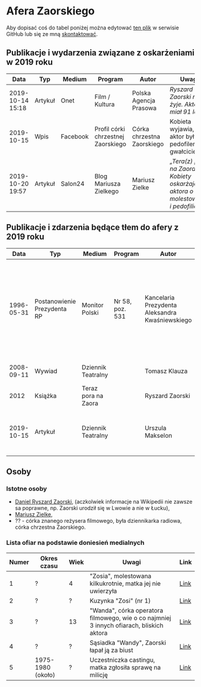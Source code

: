 # Afera Zaorskiego

Aby dopisać coś do tabel poniżej można edytować [ten plik](https://github.com/gakowalski/Afera-Sadowskiego/blob/master/Zaorski.md) w serwisie GitHub lub się ze mną [skontaktować](https://www.grzegorzkowalski.pl/).

## Publikacje i wydarzenia związane z oskarżeniami w 2019 roku

Data|Typ|Medium|Program|Autor|Uwagi|Link
----|---|------|-------|-----|-----|----
2019-10-14 15:18|Artykuł|Onet|Film / Kultura|Polska Agencja Prasowa|*Ryszard Zaorski nie żyje. Aktor miał 91 lat* | [Link](https://kultura.onet.pl/film/wiadomosci/ryszard-zaorski-nie-zyje-aktor-mial-91-lat/5zyerf3)
2019-10-15|Wpis|Facebook|Profil córki chrzestnej Zaorskiego|Córka chrzestna Zaorskiego|Kobieta wyjawia, że aktor był pedofilem i gwałcicielem|
2019-10-20 19:57|Artykuł|Salon24|Blog Mariusza Zielkego|Mariusz Zielke|*„Tera(z) pora na Zaora”. Kobiety oskarżają aktora o molestowanie i pedofilię* |[Link](https://www.salon24.pl/u/zielke/994716,tera-z-pora-na-zaora-kobiety-oskarzaja-aktora-o-molestowanie-i-pedofilie?fbclid=IwAR2VBp0r5NudKG2DD1K_o-5ISYJx75KJ1E_8p62GcX06pJXJRZVVoeZE99o)

## Publikacje i zdarzenia będące tłem do afery z 2019 roku

Data|Typ|Medium|Program|Autor|Uwagi|Link
----|---|------|-------|-----|-----|----
1996-05-31|Postanowienie Prezydenta RP|Monitor Polski|Nr 58, poz. 531|Kancelaria Prezydenta Aleksandra Kwaśniewskiego|Nadanie Krzyża Oficerskiego Orderu Odrodzenia Polski dla Zaorskiego Daniela, syna Kazimierza, za wybitne zasługi dla kultury narodowej|[Link](http://monitorpolski.gov.pl/MP/1996/s/58/531/1)
2008-09-11|Wywiad|Dziennik Teatralny||Tomasz Klauza|Wywiad z Ryszardem Zaorskim|[Link](http://www.dziennikteatralny.pl/artykuly/zawsze-potrzebny-byl-teatr-dla-tej-drugiej-strony-dla-widza.html)
2012|Książka|Teraz pora na Zaora||Ryszard Zaorski||[Link](http://www.slaskwn.com.pl/sklep/teraz-pora-na-zaora)
2019-10-15|Artykuł|Dziennik Teatralny||Urszula Makselon|Przypomnienie treści artykułu z 2011-10-05 o Ryszardzie Zaorskim|[Link](http://www.dziennikteatralny.pl/artykuly/zmarl-ryszard-zaorski-1928-2019.html)

## Osoby

### Istotne osoby

* [Daniel Ryszard Zaorski](https://pl.wikipedia.org/wiki/Ryszard_Zaorski), (aczkolwiek informacje na Wikipedii nie zawsze sa poprawne, np. Zaorski urodził się w Lwowie a nie w Łucku),
* [Mariusz Zielke](https://pl.wikipedia.org/wiki/Mariusz_Zielke),
* ?? - córka znanego reżysera filmowego, była dziennikarka radiowa, córka chrzestna Zaorskiego.

### Lista ofiar na podstawie doniesień medialnych

Numer | Okres czasu | Wiek | Uwagi | Link
--- | --- | --- | --- | ---
1 | ? | 4 | "Zosia", molestowana kilkukrotnie, matka jej nie uwierzyła | [Link](https://www.salon24.pl/u/zielke/994716,tera-z-pora-na-zaora-kobiety-oskarzaja-aktora-o-molestowanie-i-pedofilie)
2 | ? | ? | Kuzynka "Zosi" (nr 1) | [Link](https://www.salon24.pl/u/zielke/994716,tera-z-pora-na-zaora-kobiety-oskarzaja-aktora-o-molestowanie-i-pedofilie)
3 | ? | 13 | "Wanda", córka operatora filmowego, wie o co najmniej 3 innych ofiarach, bliskich aktora|[Link](https://www.salon24.pl/u/zielke/994716,tera-z-pora-na-zaora-kobiety-oskarzaja-aktora-o-molestowanie-i-pedofilie)
4 | ? | ? | Sąsiadka "Wandy", Zaorski łapał ją za biust | [Link](https://www.salon24.pl/u/zielke/994716,tera-z-pora-na-zaora-kobiety-oskarzaja-aktora-o-molestowanie-i-pedofilie)
5 | 1975-1980 (około) | ? | Uczestniczka castingu, matka zgłosiła sprawę na milicję | [Link](https://www.salon24.pl/u/zielke/994716,tera-z-pora-na-zaora-kobiety-oskarzaja-aktora-o-molestowanie-i-pedofilie)
